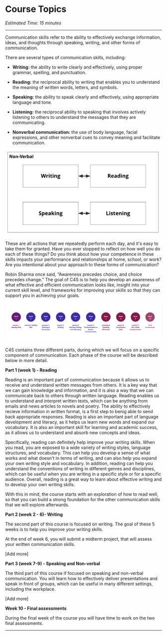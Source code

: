# Course Topics
*Estimated Time: 15 minutes* 

---

Communication skills refer to the ability to effectively exchange information, ideas, and thoughts through speaking, writing, and other forms of communication.

There are several types of communication skills, including:
- **Writing:** the ability to write clearly and effectively, using proper grammar, spelling, and punctuation.

- **Reading:** the reciprocal ability to writing that enables you to understand the meaning of written words, letters, and symbols.
 
- **Speaking:** the ability to speak clearly and effectively, using appropriate language and tone.

- **Listening:** the reciprocal ability to speaking that involves actively listening to others to understand the messages that they are communicating.

- **Nonverbal communication:** the use of body language, facial expressions, and other nonverbal cues to convey meaning and facilitate communication.


![comms skills](./Skills.png)

These are all actions that we repeatedly perform each day, and it's easy to take them for granted. Have you ever stopped to reflect on how well you do each of these things? Do you think about how your competence in these skills impacts your performance and relationships at home, school, or work? Are you intentional about your approach to these forms of communication? 

Robin Sharma once said, “Awareness precedes choice, and choice precedes change.” The goal of C4S is to help you develop an awareness of what effective and efficient communication looks like, insight into your current skill level, and frameworks for improving your skills so that they can support you in achieving your goals.

![c4s topics](./C4S.png)

C4S contains three different parts, during which we will focus on a specific component of communication. Each phase of the course will be described below in more detail.

**Part 1 (week 1) - Reading**

Reading is an important part of communication because it allows us to receive and understand written messages from others. It is a key way that we can gain knowledge and information, and it is also a way that we can communicate back to others through written language. Reading enables us to understand and interpret written texts, which can be anything from emails and news articles to novels and poetry. The ability to effectively recieve information in written format, is a first step to benig able to send back appropriate responses. Reading is also an important part of language development and literacy, as it helps us learn new words and expand our vocabulary. It is also an important skill for learning and academic success, as it allows us to understand and absorb new concepts and ideas.

Specifically, reading can definitely help improve your writing skills. When you read, you are exposed to a wide variety of writing styles, language structures, and vocabulary. This can help you develop a sense of what works and what doesn't in terms of writing, and can also help you expand your own writing style and vocabulary. In addition, reading can help you understand the conventions of writing in different genres and disciplines, which can be useful when you are writing in a specific style or for a specific audience. Overall, reading is a great way to learn about effective writing and to develop your own writing skills.

With this in mind, the course starts with an exploration of how to read well, so that you can build a strong foundation for the other communication skills that we will explore afterwards.


**Part 2 (week 2 - 6)- Writing**

The second part of this course is focused on writing. The goal of these 5 weeks is to help you improve your writing skills. 

At the end of week 6, you will submit a midterm project, that will assess your written communication skills.

[Add more]

**Part 3 (week 7-9) - Speaking and Non-verbal**

The third part of this course if focused on speaking and non-verbal communication.  You will learn how to effectively deliver presentations and speak in front of groups, which can be useful in many different settings, including the workplace.

[Add more]

**Week 10 - Final assessments**

During the final week of the course you will have time to work on the two final assessments.

---
